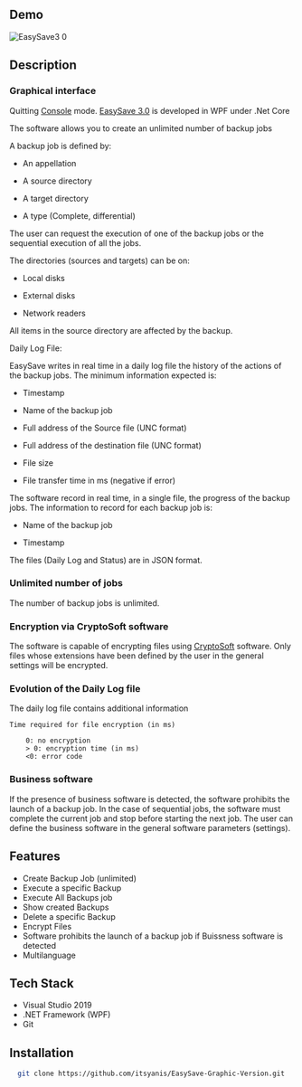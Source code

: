 ## Demo

![EasySave3 0](https://user-images.githubusercontent.com/93043965/146934783-4877e13c-2384-4566-838a-17d24e482d53.gif)

## Description

### Graphical interface

Quitting [Console](https://github.com/itsyanis/EasySave-ConsoleVersion) mode. [EasySave 3.0](https://github.com/itsyanis/EasySave-Graphic-Version/edit/main) is developed in WPF under .Net Core

The software allows you to create an unlimited number of backup jobs

A backup job is defined by:

* An appellation

* A source directory

* A target directory

* A type (Complete, differential)

   
The user can request the execution of one of the backup jobs or the sequential execution of all the jobs.

The directories (sources and targets) can be on:

* Local disks

* External disks

* Network readers

All items in the source directory are affected by the backup.

Daily Log File:

EasySave writes in real time in a daily log file the history of the actions of the backup jobs. The minimum information expected is:

* Timestamp

* Name of the backup job

* Full address of the Source file (UNC format)

* Full address of the destination file (UNC format)

* File size

* File transfer time in ms (negative if error)

The software record in real time, in a single file, the progress of the backup jobs. The information to record for each backup job is:

* Name of the backup job

* Timestamp

The files (Daily Log and Status) are in JSON format. 


### Unlimited number of jobs

The number of backup jobs is unlimited.

### Encryption via CryptoSoft software

The software is capable of encrypting files using [CryptoSoft](https://github.com/itsyanis/CryptoSoft) software. Only files whose extensions have been defined by the user in the general settings will be encrypted.

### Evolution of the Daily Log file

The daily log file contains additional information

    Time required for file encryption (in ms)

        0: no encryption
        > 0: encryption time (in ms)
        <0: error code

### Business software

If the presence of business software is detected, the software prohibits the launch of a backup job. In the case of sequential jobs, the software must complete the current job and stop before starting the next job.
The user can define the business software in the general software parameters (settings).


## Features

* Create Backup Job (unlimited)
* Execute a specific Backup 
* Execute All Backups job
* Show created Backups
* Delete a specific Backup 
* Encrypt Files 
* Software prohibits the launch of a backup job if Buissness software is detected
* Multilanguage


## Tech Stack

* Visual Studio 2019
* .NET Framework (WPF)
* Git 

## Installation

```bash
  git clone https://github.com/itsyanis/EasySave-Graphic-Version.git
```
